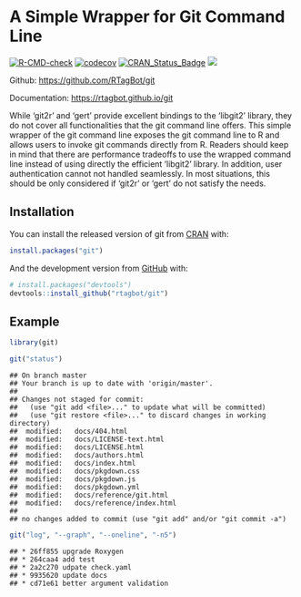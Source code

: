 
<!-- README.md is generated from README.Rmd. Please edit that file -->

# A Simple Wrapper for Git Command Line

<!-- badges: start -->

[![R-CMD-check](https://github.com/rtagbot/git/workflows/R-CMD-check/badge.svg)](https://github.com/rtagbot/git/actions)
[![codecov](https://codecov.io/gh/rtagbot/git/branch/master/graph/badge.svg)](https://codecov.io/gh/rtagbot/git)
[![CRAN\_Status\_Badge](https://www.r-pkg.org/badges/version/git)](https://cran.r-project.org/package=git)
[![](https://cranlogs.r-pkg.org/badges/grand-total/git)](https://cran.r-project.org/package=git)
<!-- badges: end -->

Github: <https://github.com/RTagBot/git>

Documentation: <https://rtagbot.github.io/git>

While ‘git2r’ and ‘gert’ provide excellent bindings to the ‘libgit2’
library, they do not cover all functionalities that the git command line
offers. This simple wrapper of the git command line exposes the git
command line to R and allows users to invoke git commands directly from
R. Readers should keep in mind that there are performance tradeoffs to
use the wrapped command line instead of using directly the efficient
‘libgit2’ library. In addition, user authentication cannot not handled
seamlessly. In most situations, this should be only considered if
‘git2r’ or ‘gert’ do not satisfy the needs.

## Installation

You can install the released version of git from
[CRAN](https://CRAN.R-project.org) with:

``` r
install.packages("git")
```

And the development version from [GitHub](https://github.com/) with:

``` r
# install.packages("devtools")
devtools::install_github("rtagbot/git")
```

## Example

``` r
library(git)

git("status")
```

    ## On branch master
    ## Your branch is up to date with 'origin/master'.
    ## 
    ## Changes not staged for commit:
    ##   (use "git add <file>..." to update what will be committed)
    ##   (use "git restore <file>..." to discard changes in working directory)
    ##  modified:   docs/404.html
    ##  modified:   docs/LICENSE-text.html
    ##  modified:   docs/LICENSE.html
    ##  modified:   docs/authors.html
    ##  modified:   docs/index.html
    ##  modified:   docs/pkgdown.css
    ##  modified:   docs/pkgdown.js
    ##  modified:   docs/pkgdown.yml
    ##  modified:   docs/reference/git.html
    ##  modified:   docs/reference/index.html
    ## 
    ## no changes added to commit (use "git add" and/or "git commit -a")

``` r
git("log", "--graph", "--oneline", "-n5")
```

    ## * 26ff855 upgrade Roxygen
    ## * 264caa4 add test
    ## * 2a2c270 udpate check.yaml
    ## * 9935620 update docs
    ## * cd71e61 better argument validation
